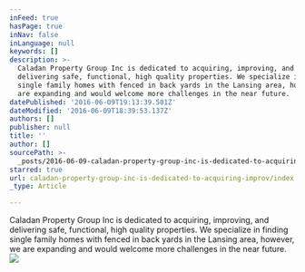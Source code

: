 ```yaml
---
inFeed: true
hasPage: true
inNav: false
inLanguage: null
keywords: []
description: >-
  Caladan Property Group Inc is dedicated to acquiring, improving, and
  delivering safe, functional, high quality properties. We specialize in finding
  single family homes with fenced in back yards in the Lansing area, however, we
  are expanding and would welcome more challenges in the near future.
datePublished: '2016-06-09T19:13:39.501Z'
dateModified: '2016-06-09T18:39:53.137Z'
authors: []
publisher: null
title: ''
author: []
sourcePath: >-
  _posts/2016-06-09-caladan-property-group-inc-is-dedicated-to-acquiring-improv.md
starred: true
url: caladan-property-group-inc-is-dedicated-to-acquiring-improv/index.html
_type: Article

---
```

Caladan Property Group Inc is dedicated to acquiring, improving, and delivering safe, functional, high quality properties. We specialize in finding single family homes with fenced in back yards in the Lansing area, however, we are expanding and would welcome more challenges in the near future.
![](https://the-grid-user-content.s3-us-west-2.amazonaws.com/1b195f37-e953-4ef4-b29b-597754afe648.jpg)